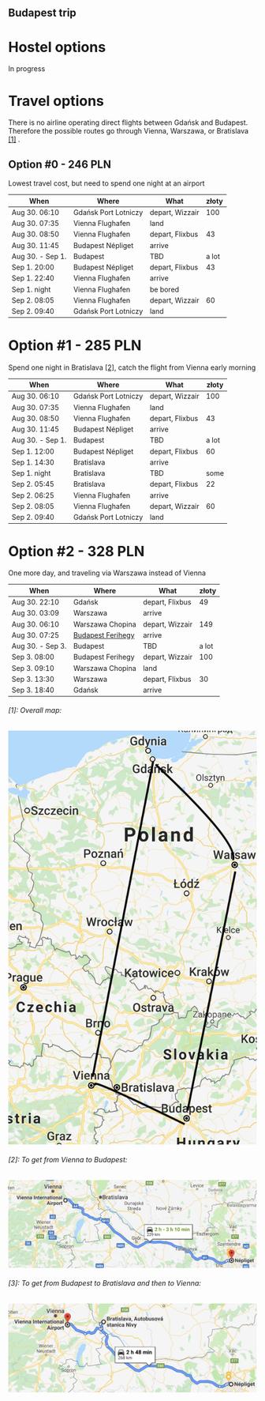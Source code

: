 ## Budapest trip

# Hostel options
 In progress

# Travel options

There is no airline operating direct flights between Gdańsk and Budapest.
Therefore the possible routes go through Vienna, Warszawa, or Bratislava [[1]](#1-overall-map) .

## Option #0 - 246 PLN
Lowest travel cost, but need to spend one night at an airport

| When | Where | What | złoty |
|------|-------|--------|--------|
| Aug 30. 06:10 | Gdańsk Port Lotniczy | depart, Wizzair | 100
| Aug 30. 07:35 | Vienna Flughafen | land | |
| Aug 30. 08:50 | Vienna Flughafen | depart, Flixbus | 43
| Aug 30. 11:45 | Budapest Népliget | arrive |
| Aug 30. - Sep 1. | Budapest | TBD | a lot |
| Sep  1. 20:00 | Budapest Népliget | depart, Flixbus | 43
| Sep  1. 22:40 | Vienna Flughafen | arrive |
| Sep  1. night | Vienna Flughafen | be bored |
| Sep  2. 08:05 | Vienna Flughafen | depart, Wizzair | 60
| Sep  2. 09:40 | Gdańsk Port Lotniczy | land |

# Option #1 - 285 PLN
Spend one night in Bratislava [[2]](#3-to-get-from-budapest-to-bratislava-and-then-to-vienna), catch the flight from Vienna early morning

| When | Where | What | złoty |
|------|-------|--------|--------|
| Aug 30. 06:10 | Gdańsk Port Lotniczy | depart, Wizzair | 100
| Aug 30. 07:35 | Vienna Flughafen | land | |
| Aug 30. 08:50 | Vienna Flughafen | depart, Flixbus | 43
| Aug 30. 11:45 | Budapest Népliget | arrive |
| Aug 30. - Sep 1. | Budapest | TBD | a lot |
| Sep  1. 12:00 | Budapest Népliget | depart, Flixbus | 60
| Sep  1. 14:30 | Bratislava | arrive |
| Sep  1. night | Bratislava | TBD | some |
| Sep  2. 05:45 | Bratislava | depart, Flixbus | 22
| Sep  2. 06:25 | Vienna Flughafen | arrive |
| Sep  2. 08:05 | Vienna Flughafen | depart, Wizzair | 60
| Sep  2. 09:40 | Gdańsk Port Lotniczy | land |

# Option #2 - 328 PLN
One more day, and traveling via Warszawa instead of Vienna

| When | Where | What | złoty |
|------|-------|--------|--------|
| Aug 30. 22:10 | Gdańsk | depart, Flixbus | 49
| Aug 30. 03:09 | Warszawa  | arrive | |
| Aug 30. 06:10 | Warszawa Chopina | depart, Wizzair | 149
| Aug 30. 07:25 | [Budapest Ferihegy](https://en.wikipedia.org/wiki/Budapest_Ferenc_Liszt_International_Airport) | arrive |
| Aug 30. - Sep 3. | Budapest | TBD | a lot |
| Sep  3. 08:00 | Budapest Ferihegy | depart, Wizzair | 100
| Sep  3. 09:10 | Warszawa Chopina | land |
| Sep  3. 13:30 | Warszawa | depart, Flixbus | 30
| Sep  3. 18:40 | Gdańsk | arrive |

###### [1]: Overall map:
![](https://github.com/GBuella/BP_trip/blob/master/map.png)

###### [2]: To get from Vienna to Budapest:
![](https://github.com/GBuella/BP_trip/blob/master/VI2BP.png)

###### [3]: To get from Budapest to Bratislava and then to Vienna:
![](https://github.com/GBuella/BP_trip/blob/master/BP2VI.png)
